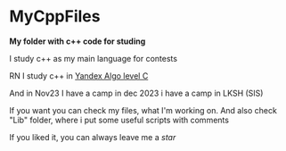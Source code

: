 # MyCppFiles
**My folder with c++ code for studing**

I study c++ as my main language for contests

RN I study c++ in [Yandex Algo level C](https://academy.yandex.ru/kruzhok)

And in Nov23 I have a camp in dec 2023 i have a camp in LKSH (SIS)

If you want you can check my files, what I'm working on. And also check "Lib" folder, where i put some useful scripts with comments

If you liked it, you can always leave me a *star*


